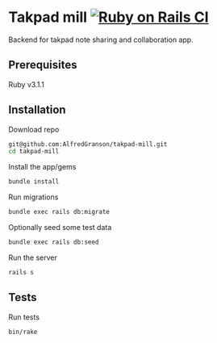 
# Takpad mill [![Ruby on Rails CI](https://github.com/AlfredGranson/takpad-mill/actions/workflows/rubyonrails.yml/badge.svg)](https://github.com/AlfredGranson/takpad-mill/actions/workflows/rubyonrails.yml)

Backend for takpad note sharing and collaboration app.

## Prerequisites

Ruby v3.1.1

## Installation

Download repo

```bash
git@github.com:AlfredGranson/takpad-mill.git
cd takpad-mill
```
Install the app/gems

```bash
bundle install
```

Run migrations

```bash
bundle exec rails db:migrate
```

Optionally seed some test data

```bash
bundle exec rails db:seed
```

Run the server

```bash
rails s
```

## Tests

Run tests

```bash
bin/rake
```
